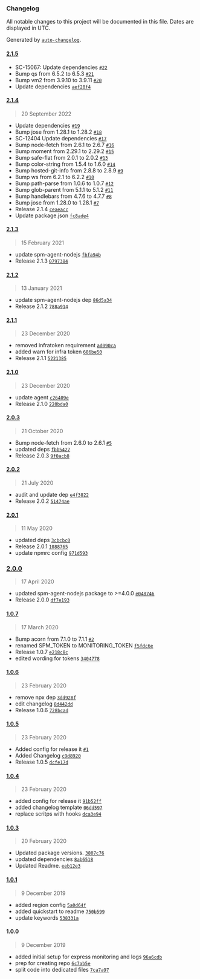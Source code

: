 ### Changelog

All notable changes to this project will be documented in this file. Dates are displayed in UTC.

Generated by [`auto-changelog`](https://github.com/CookPete/auto-changelog).

#### [2.1.5](https://github.com/sematext/sematext-agent-express/compare/2.1.4...2.1.5)

- SC-15067: Update dependencies [`#22`](https://github.com/sematext/sematext-agent-express/pull/22)
- Bump qs from 6.5.2 to 6.5.3 [`#21`](https://github.com/sematext/sematext-agent-express/pull/21)
- Bump vm2 from 3.9.10 to 3.9.11 [`#20`](https://github.com/sematext/sematext-agent-express/pull/20)
- Update dependencies [`aef28f4`](https://github.com/sematext/sematext-agent-express/commit/aef28f4962b29c0bf5159f71e7aa61880f5ef324)

#### [2.1.4](https://github.com/sematext/sematext-agent-express/compare/2.1.3...2.1.4)

> 20 September 2022

- Update dependencies [`#19`](https://github.com/sematext/sematext-agent-express/pull/19)
- Bump jose from 1.28.1 to 1.28.2 [`#18`](https://github.com/sematext/sematext-agent-express/pull/18)
- SC-12404 Update dependencies [`#17`](https://github.com/sematext/sematext-agent-express/pull/17)
- Bump node-fetch from 2.6.1 to 2.6.7 [`#16`](https://github.com/sematext/sematext-agent-express/pull/16)
- Bump moment from 2.29.1 to 2.29.2 [`#15`](https://github.com/sematext/sematext-agent-express/pull/15)
- Bump safe-flat from 2.0.1 to 2.0.2 [`#13`](https://github.com/sematext/sematext-agent-express/pull/13)
- Bump color-string from 1.5.4 to 1.6.0 [`#14`](https://github.com/sematext/sematext-agent-express/pull/14)
- Bump hosted-git-info from 2.8.8 to 2.8.9 [`#9`](https://github.com/sematext/sematext-agent-express/pull/9)
- Bump ws from 6.2.1 to 6.2.2 [`#10`](https://github.com/sematext/sematext-agent-express/pull/10)
- Bump path-parse from 1.0.6 to 1.0.7 [`#12`](https://github.com/sematext/sematext-agent-express/pull/12)
- Bump glob-parent from 5.1.1 to 5.1.2 [`#11`](https://github.com/sematext/sematext-agent-express/pull/11)
- Bump handlebars from 4.7.6 to 4.7.7 [`#8`](https://github.com/sematext/sematext-agent-express/pull/8)
- Bump jose from 1.28.0 to 1.28.1 [`#7`](https://github.com/sematext/sematext-agent-express/pull/7)
- Release 2.1.4 [`ceaeacc`](https://github.com/sematext/sematext-agent-express/commit/ceaeacca82e6e85e65e67a2a2ac3dd2fd3853474)
- Update package.json [`fc8ade4`](https://github.com/sematext/sematext-agent-express/commit/fc8ade48073a9eac9e6ac3c4a96e9c2ed747eae4)

#### [2.1.3](https://github.com/sematext/sematext-agent-express/compare/2.1.2...2.1.3)

> 15 February 2021

- update spm-agent-nodejs [`fbfa94b`](https://github.com/sematext/sematext-agent-express/commit/fbfa94bfa24fb2a1a89a4a7af9823f4036c3275d)
- Release 2.1.3 [`0797384`](https://github.com/sematext/sematext-agent-express/commit/07973848e0602b22d139afda304f3edea5c7e5b5)

#### [2.1.2](https://github.com/sematext/sematext-agent-express/compare/2.1.1...2.1.2)

> 13 January 2021

- update spm-agent-nodejs dep [`86d5a34`](https://github.com/sematext/sematext-agent-express/commit/86d5a341672ed66e5b900c1bd524398e5ac8858a)
- Release 2.1.2 [`788a914`](https://github.com/sematext/sematext-agent-express/commit/788a9149c5fa09dd15436f8772ea28ea22cd39cc)

#### [2.1.1](https://github.com/sematext/sematext-agent-express/compare/2.1.0...2.1.1)

> 23 December 2020

- removed infratoken requirement [`ad090ca`](https://github.com/sematext/sematext-agent-express/commit/ad090cac4c526e9a20165e964687d5531c1f2988)
- added warn for infra token [`686be50`](https://github.com/sematext/sematext-agent-express/commit/686be50d38ed6a7717a5778b98049518692be9ef)
- Release 2.1.1 [`5221385`](https://github.com/sematext/sematext-agent-express/commit/5221385d7045c746ed9e7b3dc9d47b52cd4061bb)

#### [2.1.0](https://github.com/sematext/sematext-agent-express/compare/2.0.3...2.1.0)

> 23 December 2020

- update agent [`c26409e`](https://github.com/sematext/sematext-agent-express/commit/c26409eeb024825b3d934a3ae0dbb6be292fcdba)
- Release 2.1.0 [`220bda0`](https://github.com/sematext/sematext-agent-express/commit/220bda05de0e1e1eca80cbe61198a9de6a2a02cc)

#### [2.0.3](https://github.com/sematext/sematext-agent-express/compare/2.0.2...2.0.3)

> 21 October 2020

- Bump node-fetch from 2.6.0 to 2.6.1 [`#5`](https://github.com/sematext/sematext-agent-express/pull/5)
- updated deps [`fbb5427`](https://github.com/sematext/sematext-agent-express/commit/fbb542729d4e2863b97f221429a2db8de315823c)
- Release 2.0.3 [`9f0acb8`](https://github.com/sematext/sematext-agent-express/commit/9f0acb88064d49832fe03c0164fc661cebad025c)

#### [2.0.2](https://github.com/sematext/sematext-agent-express/compare/2.0.1...2.0.2)

> 21 July 2020

- audit and update dep [`e4f3822`](https://github.com/sematext/sematext-agent-express/commit/e4f38221288a17cca22af84eb67b214b76d0ddc9)
- Release 2.0.2 [`51474ae`](https://github.com/sematext/sematext-agent-express/commit/51474aeb90cfb4ad9701568cec524dbf4f2e82e9)

#### [2.0.1](https://github.com/sematext/sematext-agent-express/compare/2.0.0...2.0.1)

> 11 May 2020

- updated deps [`3cbcbc0`](https://github.com/sematext/sematext-agent-express/commit/3cbcbc0862ce137b510de8aa13b2f67df0f92b88)
- Release 2.0.1 [`1088765`](https://github.com/sematext/sematext-agent-express/commit/10887652fd6b14c6be74465576eac43493c74690)
- update npmrc config [`971d593`](https://github.com/sematext/sematext-agent-express/commit/971d593bf4ea7f9d7148c7e83d9f742c8570a9a5)

### [2.0.0](https://github.com/sematext/sematext-agent-express/compare/1.0.7...2.0.0)

> 17 April 2020

- updated spm-agent-nodejs package to &gt;=4.0.0 [`e048746`](https://github.com/sematext/sematext-agent-express/commit/e048746fc9141445344aaf7dfc0ad6693e418022)
- Release 2.0.0 [`df7e193`](https://github.com/sematext/sematext-agent-express/commit/df7e193f09e279b8725d029bc44637cfa4cb38cd)

#### [1.0.7](https://github.com/sematext/sematext-agent-express/compare/1.0.6...1.0.7)

> 17 March 2020

- Bump acorn from 7.1.0 to 7.1.1 [`#2`](https://github.com/sematext/sematext-agent-express/pull/2)
- renamed SPM_TOKEN to MONITORING_TOKEN [`f5fdc6e`](https://github.com/sematext/sematext-agent-express/commit/f5fdc6ee4d053c1a757e44a4cf30e9e6c467dd8f)
- Release 1.0.7 [`e218c8c`](https://github.com/sematext/sematext-agent-express/commit/e218c8c8d0df0e089f24b6504d19ce4e3f89bee0)
- edited wording for tokens [`3404778`](https://github.com/sematext/sematext-agent-express/commit/3404778aa5a9b87ce4d925b49f039587949861fd)

#### [1.0.6](https://github.com/sematext/sematext-agent-express/compare/1.0.5...1.0.6)

> 23 February 2020

- remove npx dep [`3dd928f`](https://github.com/sematext/sematext-agent-express/commit/3dd928febefee303743aa67f1708c8e01c77beeb)
- edit changelog [`8d442dd`](https://github.com/sematext/sematext-agent-express/commit/8d442ddfa5de0688f17fee7f9e46a9a16efad739)
- Release 1.0.6 [`728bcad`](https://github.com/sematext/sematext-agent-express/commit/728bcad4457a0cd4342f32d41eff0a942cc62347)

#### [1.0.5](https://github.com/sematext/sematext-agent-express/compare/1.0.4...1.0.5)

> 23 February 2020

- Added config for release it [`#1`](https://github.com/sematext/sematext-agent-express/pull/1)
- Added Changelog [`c9d8920`](https://github.com/sematext/sematext-agent-express/commit/c9d8920fb205fb4ca3c402c7770d82aeb48b046e)
- Release 1.0.5 [`dcfe17d`](https://github.com/sematext/sematext-agent-express/commit/dcfe17d25b071942f693bd318f987d0b4dd49d0d)

#### [1.0.4](https://github.com/sematext/sematext-agent-express/compare/1.0.3...1.0.4)

> 23 February 2020

- added config for release it [`91b52ff`](https://github.com/sematext/sematext-agent-express/commit/91b52ff7871eef07726ef1856f1264e2d7d52973)
- added changelog template [`06dd597`](https://github.com/sematext/sematext-agent-express/commit/06dd597f5bc81d2f32f8e3db7869537a6c4c9763)
- replace scritps with hooks [`dca3e94`](https://github.com/sematext/sematext-agent-express/commit/dca3e94a65cc9521e0c1c21d07fbb35f9e6b05d6)

#### [1.0.3](https://github.com/sematext/sematext-agent-express/compare/1.0.1...1.0.3)

> 20 February 2020

- Updated package versions. [`3807c76`](https://github.com/sematext/sematext-agent-express/commit/3807c768a446b5c172018144917a121331f9c921)
- updated dependencies [`8ab6518`](https://github.com/sematext/sematext-agent-express/commit/8ab651804790985a4b7cfa200931020aab18ae0f)
- Updated Readme. [`eeb12e3`](https://github.com/sematext/sematext-agent-express/commit/eeb12e3b12a9174bb18000ee08b27d04ccd46d42)

#### [1.0.1](https://github.com/sematext/sematext-agent-express/compare/1.0.0...1.0.1)

> 9 December 2019

- added region config [`5a0d64f`](https://github.com/sematext/sematext-agent-express/commit/5a0d64fcbb2c6a1d24603950bda224a1d59b2553)
- added quickstart to readme [`750b599`](https://github.com/sematext/sematext-agent-express/commit/750b599c41ba4db08ac4639ed1d66e8ebaa7f075)
- update keywords [`538331a`](https://github.com/sematext/sematext-agent-express/commit/538331a1443ed88b2509e1de293c031340d54807)

#### 1.0.0

> 9 December 2019

- added initial setup for express monitoring and logs [`96a6cdb`](https://github.com/sematext/sematext-agent-express/commit/96a6cdb00be89fcf759045aa67715f0891d989a2)
- prep for creating repo [`6c7ab5e`](https://github.com/sematext/sematext-agent-express/commit/6c7ab5e72d1542c366b4e98ee6f377a0166df5d8)
- split code into dedicated files [`7ca7a97`](https://github.com/sematext/sematext-agent-express/commit/7ca7a979d5f0514b8bb57bc0c893a64bfbde4be1)
